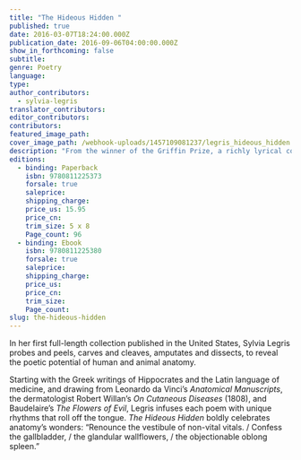 ```yaml
---
title: "The Hideous Hidden "
published: true
date: 2016-03-07T18:24:00.000Z
publication_date: 2016-09-06T04:00:00.000Z
show_in_forthcoming: false
subtitle:
genre: Poetry
language:
type:
author_contributors:
  - sylvia-legris
translator_contributors:
editor_contributors:
contributors:
featured_image_path:
cover_image_path: /webhook-uploads/1457109081237/legris_hideous_hidden.tif
description: "From the winner of the Griffin Prize, a richly lyrical collection of poems exploring the body’s minutiae "
editions:
  - binding: Paperback
    isbn: 9780811225373
    forsale: true
    saleprice:
    shipping_charge:
    price_us: 15.95
    price_cn:
    trim_size: 5 x 8
    Page_count: 96
  - binding: Ebook
    isbn: 9780811225380
    forsale: true
    saleprice:
    shipping_charge:
    price_us:
    price_cn:
    trim_size:
    Page_count:
slug: the-hideous-hidden
---
```


In her first full-length collection published in the United States, Sylvia Legris probes and peels, carves and cleaves, amputates and dissects, to reveal the poetic potential of human and animal anatomy.

Starting with the Greek writings of Hippocrates and the Latin language of medicine, and drawing from Leonardo da Vinci’s _Anatomical Manuscripts_, the dermatologist Robert Willan’s _On Cutaneous Diseases_ (1808), and Baudelaire’s _The Flowers of Evil_, Legris infuses each poem with unique rhythms that roll off the tongue. _The Hideous Hidden_ boldly celebrates anatomy’s wonders: “Renounce the vestibule of non-vital vitals. / Confess the gallbladder, / the glandular wallflowers, / the objectionable oblong spleen.”

